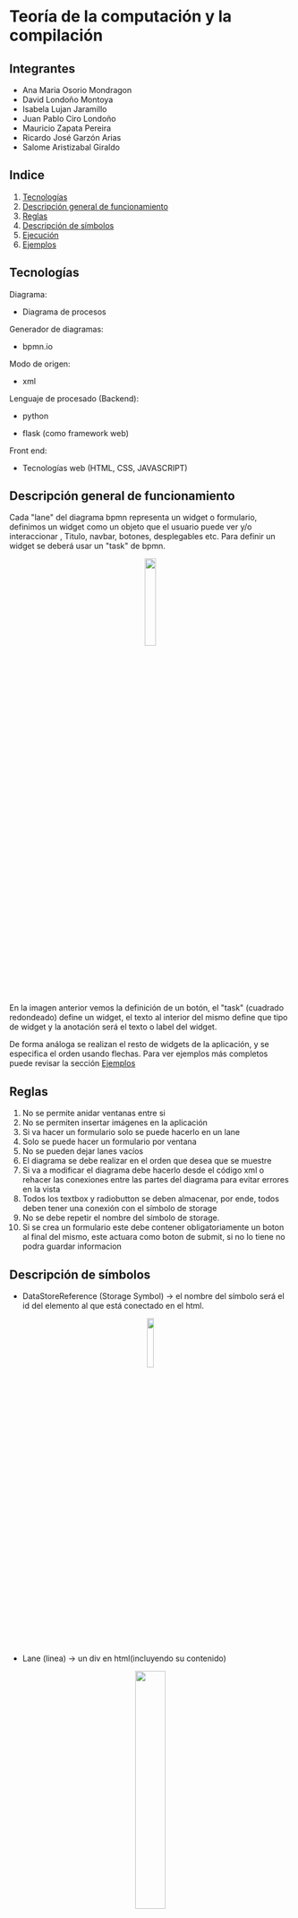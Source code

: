 # Teoría de la computación y la compilación

## Integrantes

+ Ana Maria Osorio Mondragon
+ David Londoño Montoya
+ Isabela Lujan Jaramillo
+ Juan Pablo Ciro Londoño
+ Mauricio Zapata Pereira
+ Ricardo José Garzón Arias
+ Salome Aristizabal Giraldo

## Indice

1. [Tecnologías](#tecnologías)
1. [Descripción general de funcionamiento](#Descripción-general-de-funcionamiento)
1. [Reglas](#reglas)
1. [Descripción de símbolos](#descripción-de-simbolos)
1. [Ejecución](#Ejecución)
1. [Ejemplos](#ejemplos)

## Tecnologías

Diagrama:

+ Diagrama de procesos

Generador de diagramas:

+ bpmn.io

Modo de origen:

+ xml

Lenguaje de procesado (Backend):

+ python

+ flask (como framework web)

Front end:

+ Tecnologías web (HTML, CSS, JAVASCRIPT)

## Descripción general de funcionamiento

Cada "lane" del diagrama bpmn representa un widget o formulario,
definimos un widget como un objeto que el usuario puede ver y/o interaccionar
, Titulo, navbar, botones, desplegables etc.
Para definir un widget se deberá usar un "task" de bpmn.

<p align="center" width="50%">
    <img width="20%" src="img/taskboton.png"> 
</p>

En la imagen anterior vemos la definición de un botón,
el "task" (cuadrado redondeado) define un widget,
el texto al interior del mismo define que tipo de widget
y la anotación será el texto o label del widget.

De forma análoga se realizan el resto de widgets de la aplicación,
y se especifica el orden usando flechas.
Para ver ejemplos más completos puede revisar la sección  [Ejemplos](#ejemplos)

## Reglas

1. No se permite anidar ventanas entre si
2. No se permiten insertar imágenes en la aplicación
3. Si va hacer un formulario solo se puede hacerlo en un lane
4. Solo se puede hacer un formulario por ventana
5. No se pueden dejar lanes vacíos
6. El diagrama se debe realizar en el orden que desea que se muestre
7. Si va a modificar el diagrama debe hacerlo desde el código xml o rehacer las conexiones entre las partes del diagrama para evitar errores en la vista
8. Todos los textbox y radiobutton se deben almacenar, por ende, todos deben tener una conexión con el símbolo de storage
9. No se debe repetir el nombre del símbolo de storage.
10. Si se crea un formulario este debe contener obligatoriamente un boton al final del mismo, este actuara como boton de submit, si no lo tiene no podra guardar informacion

## Descripción de símbolos

+ DataStoreReference (Storage Symbol) -> el nombre del símbolo será el id del elemento al que está conectado en el html.

<p align="center" width="50%">
    <img width="15%" src="img/storage.png"> 
</p>

+ Lane (linea) -> un div en html(incluyendo su contenido)

<p align="center" width="50%">
    <img width="33%" src="img/lane.png"> 
</p>

<p align="center" width="50%">
    (En la imagen las flechas apuntan a tres lanes diferentes)
</p>

Cada lane representa un widget o formulario, si tiene varias cosas es un formulario compuesto de varios widgets.


+ Participant(un participant)-> es una ventana

<p align="center" width="50%">
    <img width="33%" src="img/participant.png"> 
</p>

+ SequenceFlow -> una conexion entre dos o más objetos

<p align="center" width="50%">
    <img width="33%" src="img/sequenceflow.png"> 
</p>

<p align="center" width="50%">
    (En la imagen SequenceFlow está conectando dos tareas)
</p>

+ textAnnotation (un comentario) -> contenido de una tarea

<p align="center" width="50%">
    <img width="33%" src="img/textannotation.png"> 
</p>

+ Task (una tarea) -> dibujar en pantalla un widget/elemento(el nombre de la tarea lo define) y el nombre/titulo de ese elemento(definido por el comentario)

<p align="center" width="50%">
    <img width="80%" src="img/task.png"> 
</p>

un widget puede ser:

+ Boton
+ Desplegable
+ Navbar
+ Radio
+ Textbox
+ Titulo


Nota: Los tipos de los widgets son "Case sensitive".
Nota 2: Una aplicación siempre debe tener un navbar al inicio.

## Ejecución

Para ejecutar el programa necesitará:

+ Un navegador WEB
+ Python 3.7
+ Flask (librería de python)
+ Chatterbot (librería de python)

Puede instalar Flask en la mayoría de distribuciones Linux usando el siguiente comando:

```
sudo -H pip3 install flask
```

Puede instalar flask en windows usando este comando:
```
pip install flask
```

Para iniciar la aplicación ejecute desde una terminal (en Windows) el siguiente comando:
```{}
python app/index.py
```
En Linux puede usar este comando:
```{}
./run
```

Para ejecutar el chatbot ejecute desde una terminal (en Windows) el siguiente comando:
```{}
python chatbot/samples.py
```

Luego de iniciar la aplicación ingrese la dirección **localhost:5000** en un navegador WEB.
Una vez esté abierta la venta use el botón browse para agregar un diagrama y el botón enviar para generar la aplicación.

Una vez generada la aplicación web basada en el diagrama bpmn enviado, si la aplicación contiene un formulario podra guardar la informacion del mismo en un archivo .txt el cual se encontrara ubicado en /app/files, una vez alli podra ubicar el archivo con el mismo nombre del diagrama utilizado para generar la pagina, por ejemplo IMC.bpmn.txt

Si rellena la informacion de un formulario en varias ocasiones este se agregara al mismo archivo.

<p align="center" width="50%">
    <img width="80%" src="img/app.png"> 
</p>

## Ejemplos
Se mostrarán varios ejemplos, primero el diagrama y luego la aplicación generada.

1.

<p align="center" width="50%">
    <img width="80%" src="img/ejemplo1.png"> 
</p>

<p align="center" width="50%">
    <img width="80%" src="img/resultado1.png"> 
</p>

2.

<p align="center" width="50%">
    <img width="80%" src="img/ejemplo2.png"> 
</p>

<p align="center" width="50%">
    <img width="80%" src="img/resultado2.png"> 
</p>
